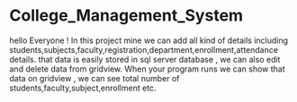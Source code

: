 # College_Management_System
hello Everyone !
In this project mine we can add all kind of details including students,subjects,faculty,registration,department,enrollment,attendance details.
that data is easily stored in sql server database , we can also edit and delete data from gridview.
When your program runs we can show that data on gridview , we can see total number of students,faculty,subject,enrollment etc.
